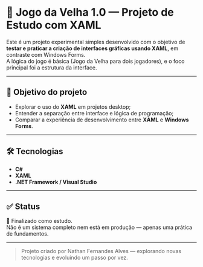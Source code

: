 # 🧪 Jogo da Velha 1.0 — Projeto de Estudo com XAML

Este é um projeto experimental simples desenvolvido com o objetivo de **testar e praticar a criação de interfaces gráficas usando XAML**, em contraste com Windows Forms.  
A lógica do jogo é básica (Jogo da Velha para dois jogadores), e o foco principal foi a estrutura da interface.

---

## 🎯 Objetivo do projeto

- Explorar o uso do **XAML** em projetos desktop;
- Entender a separação entre interface e lógica de programação;
- Comparar a experiência de desenvolvimento entre **XAML** e **Windows Forms**.

---

## 🛠️ Tecnologias

- **C#**
- **XAML**
- **.NET Framework / Visual Studio**

---

## ✅ Status

📌 Finalizado como estudo.  
Não é um sistema completo nem está em produção — apenas uma prática de fundamentos.

---

> Projeto criado por Nathan Fernandes Alves — explorando novas tecnologias e evoluindo um passo por vez.

